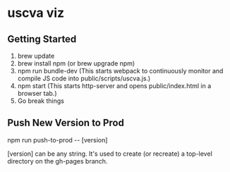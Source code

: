 # uscva viz
## Getting Started
1. brew update
2. brew install npm (or brew upgrade npm)
3. npm run bundle-dev (This starts webpack to continuously monitor and compile JS code into public/scripts/uscva.js.)
4. npm start (This starts http-server and opens public/index.html in a browser tab.)
5. Go break things

## Push New Version to Prod
npm run push-to-prod -- [version]

[version] can be any string. It's used to create (or recreate) a top-level directory on the gh-pages branch.
